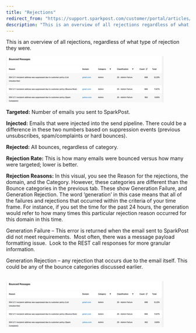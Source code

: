 ```yaml
---
title: "Rejections"
redirect_from: "https://support.sparkpost.com/customer/portal/articles/2035618-rejections"
description: "This is an overview of all rejections regardless of what type of rejection they were Targeted Number of emails you sent to Spark Post Injected Emails that were injected into the send pipeline There could be a difference in these two numbers based on suppression events previous unsubscribes spam complaints..."
---
```


This is an overview of all rejections, regardless of what type of rejection they were.

![](media/rejections/rejections1_original.jpg)

**Targeted:**  Number of emails you sent to SparkPost.

**Injected:**  Emails that were injected into the send pipeline. There could be a difference in these two numbers based on suppression events (previous unsubscribes, spam/complaints or hard bounces).

**Rejected:**  All bounces, regardless of category.

**Rejection Rate:**       This is how many emails were bounced versus how many were targeted; lower is better.

**Rejection Reasons:**          In this visual, you see the Reason for the rejections, the domain, and the Category. However, these categories are different than the Bounce categories in the previous tab. These show Generation Failure, and Generation Rejection. The word ‘generation’ in this case means that all of the failures and rejections that occurred within the criteria of your time frame. For instance, if you set the time for the past 24 hours, the generation would refer to how many times this particular rejection reason occurred for this domain in this time.

Generation Failure – This error is returned when the email sent to SparkPost did not meet requirements.  Most often, there was a message payload formatting issue.  Look to the REST call responses for more granular information.

Generation Rejection – any rejection that occurs due to the email itself. This could be any of the bounce categories discussed earlier.

                        ![](media/rejections/rejections2_original.jpg)